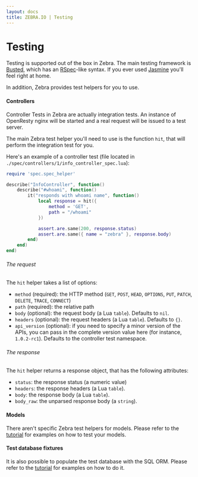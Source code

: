 ```yaml
---
layout: docs
title: ZEBRA.IO | Testing
---
```



# Testing
Testing is supported out of the box in Zebra. The main testing framework is [Busted](http://olivinelabs.com/busted/), which has an [RSpec](http://rspec.info/)-like syntax. If you ever used [Jasmine](http://pivotal.github.io/jasmine/) you'll feel right at home.

In addition, Zebra provides test helpers for you to use.

#### Controllers
Controller Tests in Zebra are actually integration tests. An instance of OpenResty nginx will be started and a real request will be issued to a test server.

The main Zebra test helper you'll need to use is the function `hit`, that will perform the integration test for you.

Here's an example of a controller test (file located in `./spec/controllers/1/info_controller_spec.lua`):

```lua
require 'spec.spec_helper'

describe("InfoController", function()
    describe("#whoami", function()
        it("responds with whoami name", function()
            local response = hit({
                method = 'GET',
                path = "/whoami"
            })

            assert.are.same(200, response.status)
            assert.are.same({ name = "zebra" }, response.body)
        end)
    end)
end)
```

###### The request
The `hit` helper takes a list of options:

 * `method` (required): the HTTP method (`GET`, `POST`, `HEAD`, `OPTIONS`, `PUT`, `PATCH`, `DELETE`, `TRACE`, `CONNECT`)
 * `path` (required): the relative path
 * `body` (optional): the request body (a Lua `table`). Defaults to `nil`.
 * `headers` (optional): the request headers (a Lua `table`). Defaults to `{}`.
 * `api_version` (optional): if you need to specify a minor version of the APIs, you can pass in the complete version value here (for instance, `1.0.2-rc1`). Defaults to the controller test namespace.

###### The response
The `hit` helper returns a response object, that has the following attributes:

 * `status`: the response status (a numeric value)
 * `headers`: the response headers (a Lua `table`).
 * `body`: the response body (a Lua `table`).
 * `body_raw`: the unparsed response body (a `string`).


#### Models
There aren't specific Zebra test helpers for models. Please refer to the [tutorial](/tutorial.html) for examples on how to test your models.


#### Test database fixtures
It is also possible to populate the test database with the SQL ORM. Please refer to the [tutorial](/tutorial.html) for examples on how to do it.